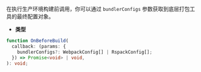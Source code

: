 在执行生产环境构建前调用，你可以通过 `bundlerConfigs` 参数获取到底层打包工具的最终配置对象。

- **类型**

```ts
function OnBeforeBuild(
  callback: (params: {
    bundlerConfigs?: WebpackConfig[] | RspackConfig[];
  }) => Promise<void> | void,
): void;
```
